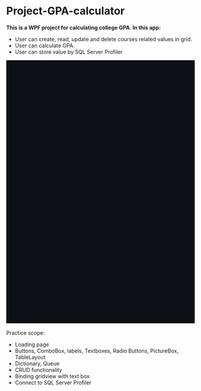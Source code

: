 # Project-GPA-calculator
**This is a WPF project for calculating college GPA. In this app:**
* User can create, read, update and delete courses related values in grid. 
* User can calculate GPA.
* User can store value by SQL Server Profiler
 
![Basic Pizza Order System](./screenShot.gif?raw=true)

Practice scope: 
* Loading page
* Buttons, ComboBox, labels, Textboxes, Radio Buttons, PictureBox, TableLayout
* Dictionary, Queue
* CRUD functionality
* Binding gridview with text box
* Connect to SQL Server Profiler 
